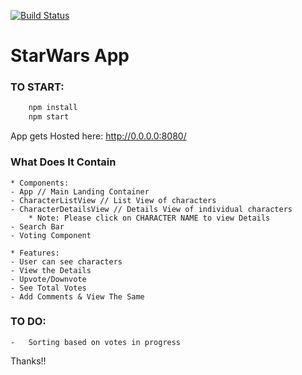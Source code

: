 [![Build Status](https://travis-ci.org/vedvrat13/STARWARS.svg?branch=master)](https://travis-ci.org/vedvrat13/STARWARS)


# StarWars App

### TO START:
```javascript
    npm install
    npm start
```

App gets Hosted here: http://0.0.0.0:8080/

### What Does It Contain
    * Components:
    - App // Main Landing Container
    - CharacterListView // List View of characters
    - CharacterDetailsView // Details View of individual characters
        * Note: Please click on CHARACTER NAME to view Details
    - Search Bar
    - Voting Component

    * Features:
    - User can see characters
    - View the Details
    - Upvote/Downvote
    - See Total Votes
    - Add Comments & View The Same

### TO DO:  
    -   Sorting based on votes in progress

Thanks!!
